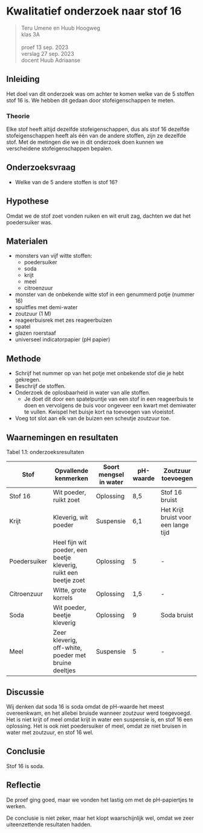 # Kwalitatief onderzoek naar stof 16

> Teru Umene en Huub Hoogweg \
> klas 3A \
> \
> proef 13 sep. 2023 \
> verslag 27 sep. 2023 \
> docent Huub Adriaanse

## Inleiding

Het doel van dit onderzoek was om achter te komen welke van de 5 stoffen stof 16 is. We hebben dit gedaan door stofeigenschappen te meten.

### Theorie
Elke stof heeft altijd dezelfde stofeigenschappen, dus als stof 16 dezelfde stofeigenschappen heeft als één van de andere stoffen, zijn ze dezelfde stof.
Met de metingen die we in dit onderzoek doen kunnen we verscheidene stofeigenschappen bepalen.

## Onderzoeksvraag
 - Welke van de 5 andere stoffen is stof 16?

## Hypothese
Omdat we de stof zoet vonden ruiken en wit eruit zag, dachten we dat het poedersuiker was.

## Materialen

- monsters van vijf witte stoffen: 
  - poedersuiker
  - soda
  - krijt
  - meel
  - citroenzuur
- monster van de onbekende witte stof in een genummerd potje (nummer 16)
- spuitfles met demi-water
- zoutzuur (1 M)
- reageerbuisrek met zes reageerbuizen
- spatel
- glazen roerstaaf
- universeel indicatorpapier (pH papier)

## Methode

- Schrijf het nummer op van het potje met onbekende stof die je hebt gekregen.
- Beschrijf de stoffen.
- Onderzoek de oplosbaarheid in water van alle stoffen.
  - Je doet dit door een spatelpuntje van een stof in een reageerbuis te doen en vervolgens de buis voor ongeveer een kwart met demiwater te vullen. Kwispel het buisje kort na toevoegen van vloeistof.
- Voeg tot slot aan elk van de buizen een scheutje zoutzuur toe.

## Waarnemingen en resultaten
Tabel 1.1: onderzoeksresultaten

| Stof         | Opvallende kenmerken                                             | Soort mengsel in water | pH-waarde | Zoutzuur toevoegen                   |
|--------------|------------------------------------------------------------------|------------------------|-----------|--------------------------------------|
| Stof 16      | Wit poeder, ruikt zoet                                           | Oplossing              | 8,5       | Stof 16 bruist                       |
| Krijt        | Kleverig, wit poeder                                             | Suspensie              | 6,1       | Het Krijt bruist voor een lange tijd |
| Poedersuiker | Heel fijn wit poeder, een beetje kleverig, ruikt een beetje zoet | Oplossing              | 5         | -                                    |
| Citroenzuur  | Witte, grote korrels                                             | Oplossing              | 1,5       | -                                    |
| Soda         | Wit poeder, beetje kleverig                                      | Oplossing              | 9         | Soda bruist                          |
| Meel         | Zeer kleverig, off-white, poeder met bruine deeltjes             | Suspensie              | 5         | -                                    |

## Discussie

Wij denken dat soda 16 is soda omdat de pH-waarde het meest overeenkwam, en het allebei bruisde wanneer zoutzuur werd toegevoegd.
Het is niet krijt of meel omdat krijt in water een suspensie is, en stof 16 een oplossing.
Het is ook niet poedersuiker of meel, omdat ze niet bruisen in water met zoutzuur, en stof 16 wel.

## Conclusie
Stof 16 is soda.

## Reflectie

De proef ging goed, maar we vonden het lastig om met de pH-papiertjes te werken.

De conclusie is niet zeker, maar het klopt waarschijnlijk wel, omdat we zeer uiteenzettende resultaten hadden.
